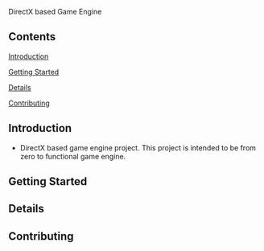  DirectX based Game Engine
## Contents

[Introduction](#Introduction)

[Getting Started](#Getting-Started)

[Details](#Details)

[Contributing](#Contributing)


## Introduction
- DirectX based game engine project. This project is intended to be from zero to functional game engine.

## Getting Started

## Details

## Contributing

